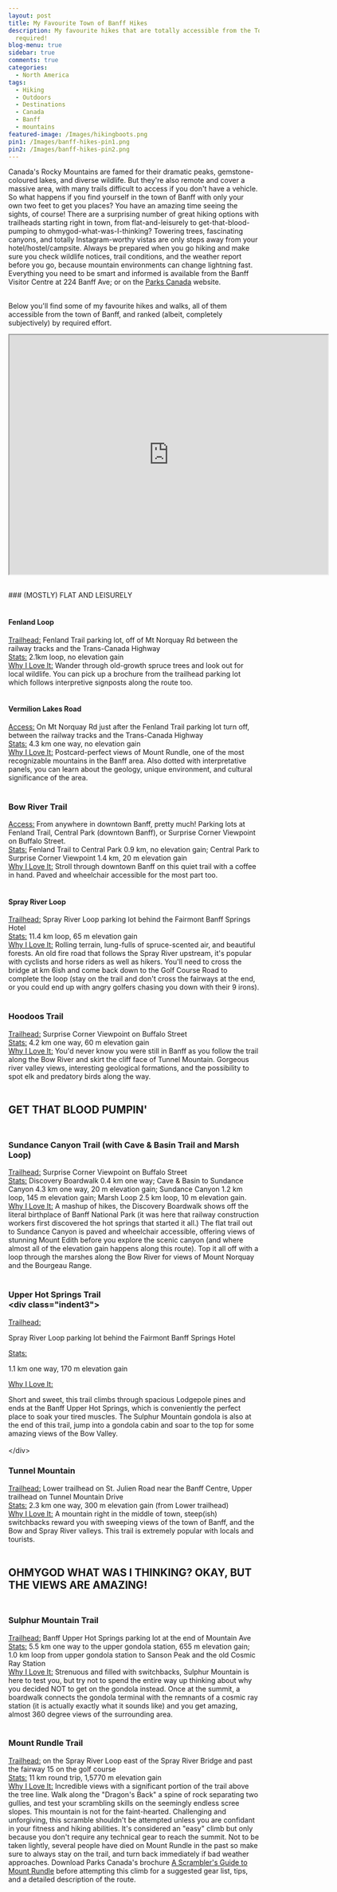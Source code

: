 ```yaml
---
layout: post
title: My Favourite Town of Banff Hikes
description: My favourite hikes that are totally accessible from the Town of Banff - no car
  required!
blog-menu: true
sidebar: true
comments: true
categories:
  - North America
tags:
  - Hiking
  - Outdoors
  - Destinations
  - Canada
  - Banff
  - mountains
featured-image: /Images/hikingboots.png
pin1: /Images/banff-hikes-pin1.png
pin2: /Images/banff-hikes-pin2.png
---
```


Canada's Rocky Mountains are famed for their dramatic peaks, gemstone-coloured lakes, and diverse wildlife. But they're also remote and cover a massive area, with many trails difficult to access if you don't have a vehicle. So what happens if you find yourself in the town of Banff with only your own two feet to get you places? You have an amazing time seeing the sights, of course! There are a surprising number of great hiking options with trailheads starting right in town, from flat-and-leisurely to get-that-blood-pumping to ohmygod-what-was-I-thinking? Towering trees, fascinating canyons, and totally Instagram-worthy vistas are only steps away from your hotel/hostel/campsite. Always be prepared when you go hiking and make sure you check wildlife notices, trail conditions, and the weather report before you go, because mountain environments can change lightning fast. Everything you need to be smart and informed is available from the Banff Visitor Centre at 224 Banff Ave; or on the [<u>Parks Canada</u>](https://www.pc.gc.ca/en) website.<br>&nbsp;

Below you'll find some of my favourite hikes and walks, all of them accessible from the town of Banff, and ranked (albeit, completely subjectively) by required effort.

<div class="grid-middle-center padded1"><iframe class="map-center" src="https://www.google.com/maps/d/u/2/embed?mid=1I0vNIS56PjRpnzmkRx8-Ck0w1fg" width="640" height="480"></iframe></div>

<br>### (MOSTLY) FLAT AND LEISURELY<br>&nbsp;

#### Fenland Loop

<div class="indent3"><u>Trailhead:</u> Fenland Trail parking lot, off of Mt Norquay Rd between the railway tracks and the Trans-Canada Highway<br /><u>Stats:</u> 2.1km loop, no elevation gain<br /><u>Why I Love It:</u> Wander through old-growth spruce trees and look out for local wildlife. You can pick up a brochure from the trailhead parking lot which follows interpretive signposts along the route too.<br />&nbsp;</div>

#### Vermilion Lakes Road

<div class="indent3"><u>Access:</u> On Mt Norquay Rd just after the Fenland Trail parking lot turn off, between the railway tracks and the Trans-Canada Highway<br /><u>Stats:</u> 4.3 km one way, no elevation gain<br /><u>Why I Love It:</u> Postcard-perfect views of Mount Rundle, one of the most recognizable mountains in the Banff area. Also dotted with interpretative panels, you can learn about the geology, unique environment, and cultural significance of the area.<br />&nbsp;</div>

### Bow River Trail

<div class="indent3"><u>Access:</u> From anywhere in downtown Banff, pretty much! Parking lots at Fenland Trail, Central Park (downtown Banff), or Surprise Corner Viewpoint on Buffalo Street.<br /><u>Stats:</u> Fenland Trail to Central Park 0.9 km, no elevation gain; Central Park to Surprise Corner Viewpoint 1.4 km, 20 m elevation gain<br /><u>Why I Love It:</u> Stroll through downtown Banff on this quiet trail with a coffee in hand. Paved and wheelchair accessible for the most part too.<br />&nbsp;</div>

#### Spray River Loop

<div class="indent3"><u>Trailhead:</u> Spray River Loop parking lot behind the Fairmont Banff Springs Hotel<br /><u>Stats:</u> 11.4 km loop, 65 m elevation gain<br /><u>Why I Love It:</u> Rolling terrain, lung-fulls of spruce-scented air, and beautiful forests. An old fire road that follows the Spray River upstream, it's popular with cyclists and horse riders as well as hikers. You'll need to cross the bridge at km 6ish and come back down to the Golf Course Road to complete the loop (stay on the trail and don't cross the fairways at the end, or you could end up with angry golfers chasing you down with their 9 irons).<br />&nbsp;</div>

### Hoodoos Trail

<div class="indent3"><u>Trailhead:</u> Surprise Corner Viewpoint on Buffalo Street<br /><u>Stats:</u> 4.2 km one way, 60 m elevation gain<br /><u>Why I Love It:</u> You'd never know you were still in Banff as you follow the trail along the Bow River and skirt the cliff face of Tunnel Mountain. Gorgeous river valley views, interesting geological formations, and the possibility to spot elk and predatory birds along the way.<br />&nbsp;</div>

## GET THAT BLOOD PUMPIN'<br>&nbsp;

### Sundance Canyon Trail (with Cave & Basin Trail and Marsh Loop)

<div class="indent3"><u>Trailhead:</u> Surprise Corner Viewpoint on Buffalo Street<br /><u>Stats:</u> Discovery Boardwalk 0.4 km one way; Cave &amp; Basin to Sundance Canyon 4.3 km one way, 20 m elevation gain; Sundance Canyon 1.2 km loop, 145 m elevation gain; Marsh Loop 2.5 km loop, 10 m elevation gain.<br /><u>Why I Love It:</u> A mashup of hikes, the Discovery Boardwalk shows off the literal birthplace of Banff National Park (it was here that railway construction workers first discovered the hot springs that started it all.) The flat trail out to Sundance Canyon is paved and wheelchair accessible, offering views of stunning Mount Edith before you explore the scenic canyon (and where almost all of the elevation gain happens along this route). Top it all off with a loop through the marshes along the Bow River for views of Mount Norquay and the Bourgeau Range.<br />&nbsp;</div>

### Upper Hot Springs Trail<br>&lt;div class="indent3"&gt;

<u>Trailhead:</u>

Spray River Loop parking lot behind the Fairmont Banff Springs Hotel

<u>Stats:</u>

1.1 km one way, 170 m elevation gain

<u>Why I Love It:</u>

Short and sweet, this trail climbs through spacious Lodgepole pines and ends at the Banff Upper Hot Springs, which is conveniently the perfect place to soak your tired muscles. The Sulphur Mountain gondola is also at the end of this trail, jump into a gondola cabin and soar to the top for some amazing views of the Bow Valley.<br><br>&lt;/div&gt;

### Tunnel Mountain

<div class="indent3"><u>Trailhead:</u> Lower trailhead on St. Julien Road near the Banff Centre, Upper trailhead on Tunnel Mountain Drive<br /><u>Stats:</u> 2.3 km one way, 300 m elevation gain (from Lower trailhead)<br /><u>Why I Love It:</u> A mountain right in the middle of town, steep(ish) switchbacks reward you with sweeping views of the town of Banff, and the Bow and Spray River valleys. This trail is extremely popular with locals and tourists.<br />&nbsp;</div>

## OHMYGOD WHAT WAS I THINKING? OKAY, BUT THE VIEWS ARE AMAZING!<br>&nbsp;

### Sulphur Mountain Trail

<div class="indent3"><u>Trailhead:</u> Banff Upper Hot Springs parking lot at the end of Mountain Ave<br /><u>Stats:</u> 5.5 km one way to the upper gondola station, 655 m elevation gain; 1.0 km loop from upper gondola station to Sanson Peak and the old Cosmic Ray Station<br /><u>Why I Love It:</u> Strenuous and filled with switchbacks, Sulphur Mountain is here to test you, but try not to spend the entire way up thinking about why you decided NOT to get on the gondola instead. Once at the summit, a boardwalk connects the gondola terminal with the remnants of a cosmic ray station (it is actually exactly what it sounds like) and you get amazing, almost 360 degree views of the surrounding area.<br />&nbsp;</div>

### Mount Rundle Trail

<div class="indent3"><u>Trailhead:</u> on the Spray River Loop east of the Spray River Bridge and past the fairway 15 on the golf course<br /><u>Stats:</u> 11 km round trip, 1,5770 m elevation gain<br /><u>Why I Love It:</u> Incredible views with a significant portion of the trail above the tree line. Walk along the "Dragon's Back" a spine of rock separating two gullies, and test your scrambling skills on the seemingly endless scree slopes. This mountain is not for the faint-hearted. Challenging and unforgiving, this scramble shouldn't be attempted unless you are confidant in your fitness and hiking abilities. It's considered an "easy" climb but only because you don't require any technical gear to reach the summit. Not to be taken lightly, several people have died on Mount Rundle in the past so make sure to always stay on the trail, and turn back immediately if bad weather approaches. Download Parks Canada's brochure <a href="http://publications.gc.ca/collections/collection_2012/pc/R64-391-2012-eng.pdf">A Scrambler's Guide to Mount Rundle</a> before attempting this climb for a suggested gear list, tips, and a detailed description of the route.</div>